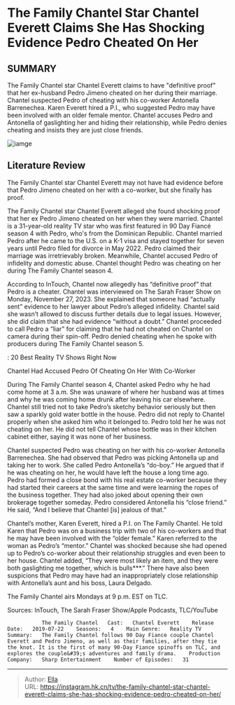# The Family Chantel Star Chantel Everett Claims She Has Shocking Evidence Pedro Cheated On Her


## SUMMARY 



  The Family Chantel star Chantel Everett claims to have &#34;definitive proof&#34; that her ex-husband Pedro Jimeno cheated on her during their marriage.   Chantel suspected Pedro of cheating with his co-worker Antonella Barrenechea. Karen Everett hired a P.I., who suggested Pedro may have been involved with an older female mentor.   Chantel accuses Pedro and Antonella of gaslighting her and hiding their relationship, while Pedro denies cheating and insists they are just close friends.  

![iamge](https://static1.srcdn.com/wordpress/wp-content/uploads/2023/11/the-family-chantel-star-chantel-everett-claims-she-has-shocking-evidence-pedro-cheated-on-her.jpg)

## Literature Review
The Family Chantel star Chantel Everett may not have had evidence before that Pedro Jimeno cheated on her with a co-worker, but she finally has proof.




The Family Chantel star Chantel Everett alleged she found shocking proof that her ex Pedro Jimeno cheated on her when they were married. Chantel is a 31-year-old reality TV star who was first featured in 90 Day Fiancé season 4 with Pedro, who&#39;s from the Dominican Republic. Chantel married Pedro after he came to the U.S. on a K-1 visa and stayed together for seven years until Pedro filed for divorce in May 2022. Pedro claimed their marriage was irretrievably broken. Meanwhile, Chantel accused Pedro of infidelity and domestic abuse. Chantel thought Pedro was cheating on her during The Family Chantel season 4.




According to InTouch, Chantel now allegedly has “definitive proof” that Pedro is a cheater. Chantel was interviewed on The Sarah Fraser Show on Monday, November 27, 2023. She explained that someone had “actually sent” evidence to her lawyer about Pedro’s alleged infidelity. Chantel said she wasn’t allowed to discuss further details due to legal issues. However, she did claim that she had evidence “without a doubt.” Chantel proceeded to call Pedro a “liar” for claiming that he had not cheated on Chantel on camera during their spin-off. Pedro denied cheating when he spoke with producers during The Family Chantel season 5.

 : 20 Best Reality TV Shows Right Now


 Chantel Had Accused Pedro Of Cheating On Her With Co-Worker 
          

During The Family Chantel season 4, Chantel asked Pedro why he had come home at 3 a.m. She was unaware of where her husband was at times and why he was coming home drunk after leaving his car elsewhere. Chantel still tried not to take Pedro’s sketchy behavior seriously but then saw a sparkly gold water bottle in the house. Pedro did not reply to Chantel properly when she asked him who it belonged to. Pedro told her he was not cheating on her. He did not tell Chantel whose bottle was in their kitchen cabinet either, saying it was none of her business.





 

Chantel suspected Pedro was cheating on her with his co-worker Antonella Barrenechea. She had observed that Pedro was picking Antonella up and taking her to work. She called Pedro Antonella’s “do-boy.” He argued that if he was cheating on her, he would have left the house a long time ago. Pedro had formed a close bond with his real estate co-worker because they had started their careers at the same time and were learning the ropes of the business together. They had also joked about opening their own brokerage together someday. Pedro considered Antonella his “close friend.” He said, “And I believe that Chantel [is] jealous of that.”

Chantel’s mother, Karen Everett, hired a P.I. on The Family Chantel. He told Karen that Pedro was on a business trip with two of his co-workers and that he may have been involved with the “older female.” Karen referred to the woman as Pedro’s “mentor.” Chantel was shocked because she had opened up to Pedro’s co-worker about their relationship struggles and even been to her house. Chantel added, “They were most likely an item, and they were both gaslighting me together, which is bulls***.” There have also been suspicions that Pedro may have had an inappropriately close relationship with Antonella’s aunt and his boss, Laura Delgado.






The Family Chantel airs Mondays at 9 p.m. EST on TLC.




Sources: InTouch, The Sarah Fraser Show/Apple Podcasts, TLC/YouTube

               The Family Chantel   Cast:   Chantel Everett    Release Date:   2019-07-22    Seasons:   4    Main Genre:   Reality TV    Summary:   The Family Chantel follows 90 Day Fiance couple Chantel Everett and Pedro Jimeno, as well as their families, after they tie the knot. It is the first of many 90-Day Fiance spinoffs on TLC, and explores the couple&#39;s adventures and family drama.    Production Company:   Sharp Entertainment    Number of Episodes:   31      

---

> Author: [Ella](https://instagram.hk.cn/)  
> URL: https://instagram.hk.cn/tv/the-family-chantel-star-chantel-everett-claims-she-has-shocking-evidence-pedro-cheated-on-her/  

